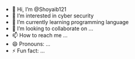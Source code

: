 - 👋 Hi, I’m @Shoyaib121
- 👀 I’m interested in cyber security
- 🌱 I’m currently learning programming language
- 💞️ I’m looking to collaborate on ...
- 📫 How to reach me ...
- 😄 Pronouns: ...
- ⚡ Fun fact: ...

<!---
Shoyaib121/Shoyaib121 is a ✨ special ✨ repository because its `README.md` (this file) appears on your GitHub profile.
You can click the Preview link to take a look at your changes.
--->
